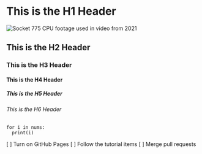 # This is the H1 Header
![Socket 775 CPU footage used in video from 2021](https://pbs.twimg.com/media/E5zl2uLXEAoZlnm?format=jpg&name=small)
## This is the H2 Header
### This is the H3 Header
#### This is the H4 Header
##### This is the H5 Header
###### This is the H6 Header



```
for i in nums:
  print(i)
```

[ ] Turn on GitHub Pages
[ ] Follow the tutorial items
[ ] Merge pull requests

